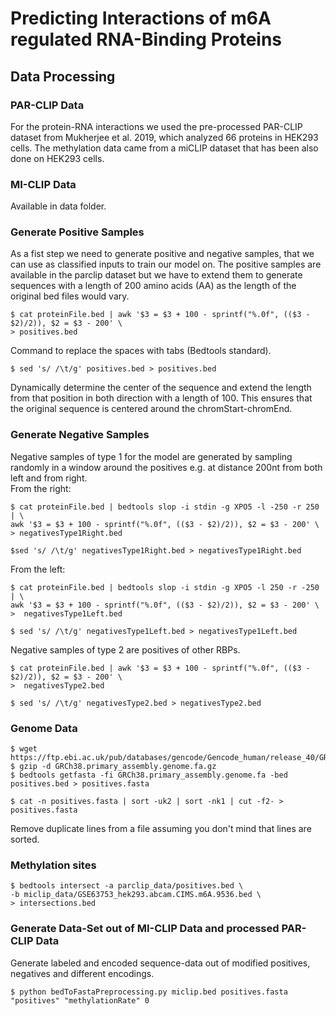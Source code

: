 # Predicting Interactions of m6A regulated RNA-Binding Proteins

## Data Processing
### PAR-CLIP Data
For the protein-RNA interactions we used the pre-processed PAR-CLIP dataset from Mukherjee et al. 2019, which analyzed 66 proteins in HEK293 cells. The methylation data came from a miCLIP dataset that has been also done on HEK293 cells.
### MI-CLIP Data
Available in data folder.

### Generate Positive Samples
As a fist step we need to generate positive and negative samples, that we can use as classified inputs to train our model on.
The positive samples are available in the parclip dataset but we have to extend them to generate sequences with a length of 200 amino acids (AA) as the length of the original bed files would vary.
```
$ cat proteinFile.bed | awk '$3 = $3 + 100 - sprintf("%.0f", (($3 - $2)/2)), $2 = $3 - 200' \
> positives.bed
```
Command to replace the spaces with tabs (Bedtools standard).
```
$ sed 's/ /\t/g' positives.bed > positives.bed
```
Dynamically determine the center of the sequence and extend the length from that position in both direction with a length of 100.
This ensures that the original sequence is centered around the chromStart-chromEnd.

### Generate Negative Samples
Negative samples of type 1 for the model are generated by sampling randomly in a window around the positives e.g. at distance 200nt from both left and from right.</br>
From the right:
```
$ cat proteinFile.bed | bedtools slop -i stdin -g XPO5 -l -250 -r 250 | \
awk '$3 = $3 + 100 - sprintf("%.0f", (($3 - $2)/2)), $2 = $3 - 200' \
> negativesType1Right.bed
```
```
$sed 's/ /\t/g' negativesType1Right.bed > negativesType1Right.bed
```
From the left:
```
$ cat proteinFile.bed | bedtools slop -i stdin -g XPO5 -l 250 -r -250 | \
awk '$3 = $3 + 100 - sprintf("%.0f", (($3 - $2)/2)), $2 = $3 - 200' \
>  negativesType1Left.bed
```
```
$ sed 's/ /\t/g' negativesType1Left.bed > negativesType1Left.bed
```
Negative samples of type 2 are positives of other RBPs.
```
$ cat proteinFile.bed | awk '$3 = $3 + 100 - sprintf("%.0f", (($3 - $2)/2)), $2 = $3 - 200' \
>  negativesType2.bed
```
```
$ sed 's/ /\t/g' negativesType2.bed > negativesType2.bed
```
### Genome Data
```
$ wget https://ftp.ebi.ac.uk/pub/databases/gencode/Gencode_human/release_40/GRCh38.primary_assembly.genome.fa.gz
$ gzip -d GRCh38.primary_assembly.genome.fa.gz
$ bedtools getfasta -fi GRCh38.primary_assembly.genome.fa -bed positives.bed > positives.fasta
```
```
$ cat -n positives.fasta | sort -uk2 | sort -nk1 | cut -f2- > positives.fasta
```
Remove duplicate lines from a file assuming you don't mind that lines are sorted.
### Methylation sites
```
$ bedtools intersect -a parclip_data/positives.bed \
-b miclip_data/GSE63753_hek293.abcam.CIMS.m6A.9536.bed \
> intersections.bed
```

### Generate Data-Set out of MI-CLIP Data and processed PAR-CLIP Data
Generate labeled and encoded sequence-data out of modified positives, negatives and different encodings.
```
$ python bedToFastaPreprocessing.py miclip.bed positives.fasta "positives" "methylationRate" 0
```
